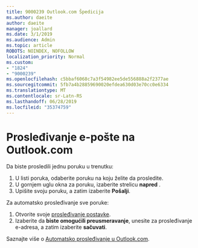 ```yaml
---
title: 9000239 Outlook.com Špedicija
ms.author: daeite
author: daeite
manager: joallard
ms.date: 3/1/2019
ms.audience: Admin
ms.topic: article
ROBOTS: NOINDEX, NOFOLLOW
localization_priority: Normal
ms.custom:
- "1824"
- "9000239"
ms.openlocfilehash: c5bbaf6068c7a3f54982ee5de556888a2f2377ae
ms.sourcegitcommit: 5fb7a4b28859690020efdea630d03e70cc0e6334
ms.translationtype: MT
ms.contentlocale: sr-Latn-RS
ms.lasthandoff: 06/28/2019
ms.locfileid: "35374759"
---
```

# <a name="forwarding-email-in-outlookcom"></a>Prosleđivanje e-pošte na Outlook.com

Da biste prosledili jednu poruku u trenutku:

1. U listi poruka, odaberite poruku na koju želite da prosledite.
2. U gornjem uglu okna za poruku, izaberite strelicu **napred** .
3. Upišite svoju poruku, a zatim izaberite **Pošalji**.

Za automatsko prosleđivanje sve poruke:

1. Otvorite svoje [prosleđivanje postavke](https://outlook.live.com/mail/options/mail/forwarding/forwardingOption).
2. Izaberite da **biste omogućili preusmeravanje**, unesite za prosleđivanje e-adresa, a zatim izaberite **sačuvati**.

Saznajte više o [Automatsko prosleđivanje u Outlook.com](https://support.office.com/article/6246987c-6c8f-4144-b255-14fc07007dad).